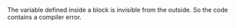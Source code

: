 The variable defined inside a block is invisible from the outside. So the code contains a compiler error.
